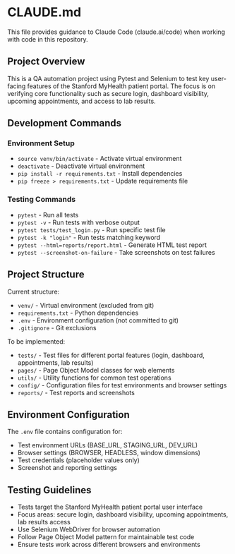 # CLAUDE.md

This file provides guidance to Claude Code (claude.ai/code) when working with code in this repository.

## Project Overview

This is a QA automation project using Pytest and Selenium to test key user-facing features of the Stanford MyHealth patient portal. The focus is on verifying core functionality such as secure login, dashboard visibility, upcoming appointments, and access to lab results.

## Development Commands

### Environment Setup
- `source venv/bin/activate` - Activate virtual environment
- `deactivate` - Deactivate virtual environment
- `pip install -r requirements.txt` - Install dependencies
- `pip freeze > requirements.txt` - Update requirements file

### Testing Commands
- `pytest` - Run all tests
- `pytest -v` - Run tests with verbose output
- `pytest tests/test_login.py` - Run specific test file
- `pytest -k "login"` - Run tests matching keyword
- `pytest --html=reports/report.html` - Generate HTML test report
- `pytest --screenshot-on-failure` - Take screenshots on test failures

## Project Structure

Current structure:
- `venv/` - Virtual environment (excluded from git)
- `requirements.txt` - Python dependencies
- `.env` - Environment configuration (not committed to git)
- `.gitignore` - Git exclusions

To be implemented:
- `tests/` - Test files for different portal features (login, dashboard, appointments, lab results)
- `pages/` - Page Object Model classes for web elements
- `utils/` - Utility functions for common test operations
- `config/` - Configuration files for test environments and browser settings
- `reports/` - Test reports and screenshots

## Environment Configuration

The `.env` file contains configuration for:
- Test environment URLs (BASE_URL, STAGING_URL, DEV_URL)
- Browser settings (BROWSER, HEADLESS, window dimensions)
- Test credentials (placeholder values only)
- Screenshot and reporting settings

## Testing Guidelines

- Tests target the Stanford MyHealth patient portal user interface
- Focus areas: secure login, dashboard visibility, upcoming appointments, lab results access
- Use Selenium WebDriver for browser automation
- Follow Page Object Model pattern for maintainable test code
- Ensure tests work across different browsers and environments